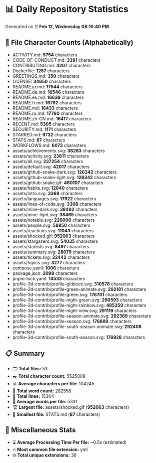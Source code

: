 # 📊 Daily Repository Statistics
Generated on ⏰ **Feb 12, Wednesday 08:10:40 PM**

## 📂 File Character Counts (Alphabetically)
- ACTIVITY.md: **5754** characters
- CODE_OF_CONDUCT.md: **3391** characters
- CONTRIBUTING.md: **4207** characters
- Dockerfile: **1257** characters
- GREETINGS.md: **350** characters
- LICENSE: **34650** characters
- README.ar.md: **17544** characters
- README.de.md: **16546** characters
- README.es.md: **16639** characters
- README.fr.md: **16792** characters
- README.md: **16433** characters
- README.ru.md: **17760** characters
- README.zh-CN.md: **16417** characters
- RECENT.md: **5305** characters
- SECURITY.md: **1171** characters
- STARRED.md: **9732** characters
- STATS.md: **87** characters
- WORKFLOWS.md: **6073** characters
- assets/achievements.svg: **38283** characters
- assets/activity.svg: **23811** characters
- assets/all.svg: **237254** characters
- assets/default.svg: **42017** characters
- assets/github-snake-dark.svg: **126342** characters
- assets/github-snake-light.svg: **126342** characters
- assets/github-snake.gif: **460107** characters
- assets/habits.svg: **12040** characters
- assets/intro.svg: **3369** characters
- assets/languages.svg: **17922** characters
- assets/lines-of-code.svg: **3308** characters
- assets/mine-dark.svg: **38492** characters
- assets/mine-light.svg: **38465** characters
- assets/notable.svg: **226000** characters
- assets/people.svg: **58950** characters
- assets/reactions.svg: **11043** characters
- assets/shocked.gif: **952063** characters
- assets/stargazers.svg: **54035** characters
- assets/starlists.svg: **8497** characters
- assets/summary.svg: **28079** characters
- assets/tickets.svg: **22442** characters
- assets/topics.svg: **3277** characters
- compose.yaml: **1006** characters
- package.json: **2098** characters
- pnpm-lock.yaml: **14533** characters
- profile-3d-contrib/profile-gitblock.svg: **310578** characters
- profile-3d-contrib/profile-green-animate.svg: **292181** characters
- profile-3d-contrib/profile-green.svg: **176701** characters
- profile-3d-contrib/profile-night-green.svg: **290593** characters
- profile-3d-contrib/profile-night-rainbow.svg: **485359** characters
- profile-3d-contrib/profile-night-view.svg: **291119** characters
- profile-3d-contrib/profile-season-animate.svg: **292369** characters
- profile-3d-contrib/profile-season.svg: **176889** characters
- profile-3d-contrib/profile-south-season-animate.svg: **292408** characters
- profile-3d-contrib/profile-south-season.svg: **176928** characters

## 📋 Summary
- 🗂️ **Total files:** 53
- ✒️ **Total character count:** 5525008
- 📊 **Average characters per file:** 104245
- 📝 **Total word count:** 282558
- 🧾 **Total lines:** 15364
- 📐 **Average words per file:** 5331
- 🏆 **Largest file:** assets/shocked.gif (**952063** characters)
- 🥉 **Smallest file:** STATS.md (**87** characters)

## 🌟 Miscellaneous Stats
- ⌛ **Average Processing Time Per file:** ~0.5s (estimated)
- 🔥 **Most common file extension:** yml
- 🌐 **Total unique extensions:** 36
